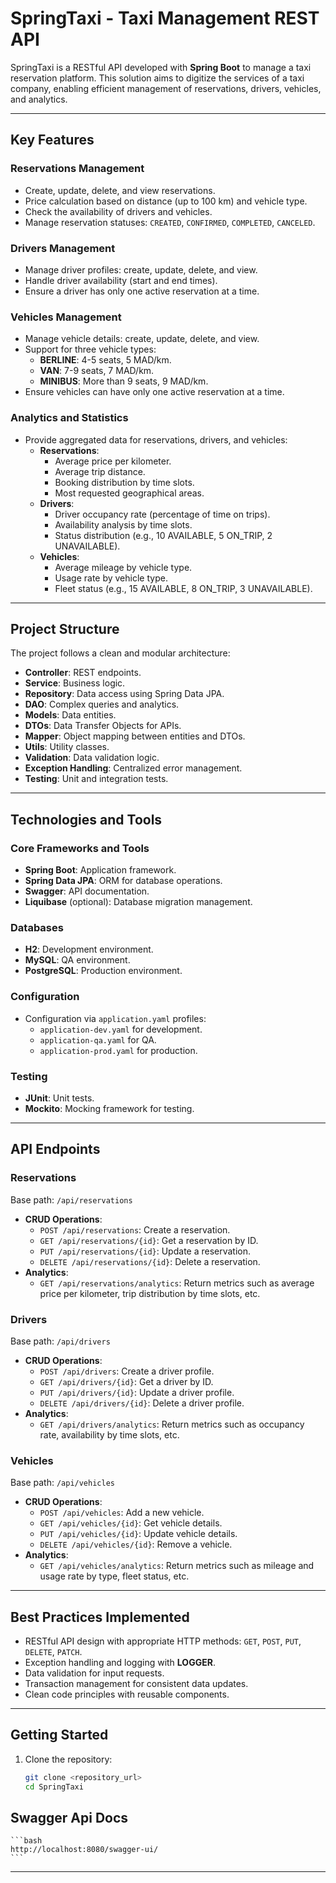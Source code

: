 # SpringTaxi - Taxi Management REST API

SpringTaxi is a RESTful API developed with **Spring Boot** to manage a taxi reservation platform. This solution aims to digitize the services of a taxi company, enabling efficient management of reservations, drivers, vehicles, and analytics.

---

## **Key Features**

### Reservations Management
- Create, update, delete, and view reservations.
- Price calculation based on distance (up to 100 km) and vehicle type.
- Check the availability of drivers and vehicles.
- Manage reservation statuses: `CREATED`, `CONFIRMED`, `COMPLETED`, `CANCELED`.

### Drivers Management
- Manage driver profiles: create, update, delete, and view.
- Handle driver availability (start and end times).
- Ensure a driver has only one active reservation at a time.

### Vehicles Management
- Manage vehicle details: create, update, delete, and view.
- Support for three vehicle types:
    - **BERLINE**: 4-5 seats, 5 MAD/km.
    - **VAN**: 7-9 seats, 7 MAD/km.
    - **MINIBUS**: More than 9 seats, 9 MAD/km.
- Ensure vehicles can have only one active reservation at a time.

### Analytics and Statistics
- Provide aggregated data for reservations, drivers, and vehicles:
    - **Reservations**:
        - Average price per kilometer.
        - Average trip distance.
        - Booking distribution by time slots.
        - Most requested geographical areas.
    - **Drivers**:
        - Driver occupancy rate (percentage of time on trips).
        - Availability analysis by time slots.
        - Status distribution (e.g., 10 AVAILABLE, 5 ON_TRIP, 2 UNAVAILABLE).
    - **Vehicles**:
        - Average mileage by vehicle type.
        - Usage rate by vehicle type.
        - Fleet status (e.g., 15 AVAILABLE, 8 ON_TRIP, 3 UNAVAILABLE).

---

## **Project Structure**
The project follows a clean and modular architecture:
- **Controller**: REST endpoints.
- **Service**: Business logic.
- **Repository**: Data access using Spring Data JPA.
- **DAO**: Complex queries and analytics.
- **Models**: Data entities.
- **DTOs**: Data Transfer Objects for APIs.
- **Mapper**: Object mapping between entities and DTOs.
- **Utils**: Utility classes.
- **Validation**: Data validation logic.
- **Exception Handling**: Centralized error management.
- **Testing**: Unit and integration tests.

---

## **Technologies and Tools**

### Core Frameworks and Tools
- **Spring Boot**: Application framework.
- **Spring Data JPA**: ORM for database operations.
- **Swagger**: API documentation.
- **Liquibase** (optional): Database migration management.

### Databases
- **H2**: Development environment.
- **MySQL**: QA environment.
- **PostgreSQL**: Production environment.

### Configuration
- Configuration via `application.yaml` profiles:
    - `application-dev.yaml` for development.
    - `application-qa.yaml` for QA.
    - `application-prod.yaml` for production.

### Testing
- **JUnit**: Unit tests.
- **Mockito**: Mocking framework for testing.

---

## **API Endpoints**

### Reservations
Base path: `/api/reservations`
- **CRUD Operations**:
    - `POST /api/reservations`: Create a reservation.
    - `GET /api/reservations/{id}`: Get a reservation by ID.
    - `PUT /api/reservations/{id}`: Update a reservation.
    - `DELETE /api/reservations/{id}`: Delete a reservation.
- **Analytics**:
    - `GET /api/reservations/analytics`: Return metrics such as average price per kilometer, trip distribution by time slots, etc.

### Drivers
Base path: `/api/drivers`
- **CRUD Operations**:
    - `POST /api/drivers`: Create a driver profile.
    - `GET /api/drivers/{id}`: Get a driver by ID.
    - `PUT /api/drivers/{id}`: Update a driver profile.
    - `DELETE /api/drivers/{id}`: Delete a driver profile.
- **Analytics**:
    - `GET /api/drivers/analytics`: Return metrics such as occupancy rate, availability by time slots, etc.

### Vehicles
Base path: `/api/vehicles`
- **CRUD Operations**:
    - `POST /api/vehicles`: Add a new vehicle.
    - `GET /api/vehicles/{id}`: Get vehicle details.
    - `PUT /api/vehicles/{id}`: Update vehicle details.
    - `DELETE /api/vehicles/{id}`: Remove a vehicle.
- **Analytics**:
    - `GET /api/vehicles/analytics`: Return metrics such as mileage and usage rate by type, fleet status, etc.

---

## **Best Practices Implemented**
- RESTful API design with appropriate HTTP methods: `GET`, `POST`, `PUT`, `DELETE`, `PATCH`.
- Exception handling and logging with **LOGGER**.
- Data validation for input requests.
- Transaction management for consistent data updates.
- Clean code principles with reusable components.

---

## **Getting Started**

1. Clone the repository:
   ```bash
   git clone <repository_url>
   cd SpringTaxi

## **Swagger Api Docs**
    ```bash
    http://localhost:8080/swagger-ui/
    ```
---
